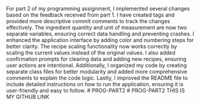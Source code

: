 For part 2 of my programming assignment, I implemented several changes based on the feedback received from part 1. I have created tags and provided more descriptive commit comments to track the changes effectively. The ingredient quantity and unit of measurement are now two separate variables, ensuring correct data handling and preventing crashes. I enhanced the application interface by adding color and numbering steps for better clarity. The recipe scaling functionality now works correctly by scaling the current values instead of the original values. I also added confirmation prompts for clearing data and adding new recipes, ensuring user actions are intentional. Additionally, I organized my code by creating separate class files for better modularity and added more comprehensive comments to explain the code logic. Lastly, I improved the README file to include detailed instructions on how to run the application, ensuring it is user-friendly and easy to follow.
#   P R O G - P A R T 2 
 
 #   P R O G - P A R T 2 
 
THIS IS MY GITHUB LINK

 
